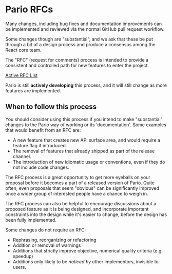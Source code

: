 # Pario RFCs

Many changes, including bug fixes and documentation improvements can be
implemented and reviewed via the normal GitHub pull request workflow.

Some changes though are "substantial", and we ask that these be put
through a bit of a design process and produce a consensus among the React
core team.

The "RFC" (request for comments) process is intended to provide a
consistent and controlled path for new features to enter the project.

[Active RFC List](https://github.com/crvshlab/pario-rfcs/pulls)

Pario is still **actively developing** this process, and it will still change as
more features are implemented.

## When to follow this process

You should consider using this process if you intend to make "substantial"
changes to the Pario way of working or its 'documentation'. Some examples that would benefit
from an RFC are:

   - A new feature that creates new API surface area, and would
     require a feature flag if introduced.
   - The removal of features that already shipped as part of the release
     channel.
   - The introduction of new idiomatic usage or conventions, even if they
     do not include code changes.

The RFC process is a great opportunity to get more eyeballs on your proposal
before it becomes a part of a released version of Pario. Quite often, even
proposals that seem "obvious" can be significantly improved once a wider
group of interested people have a chance to weigh in.

The RFC process can also be helpful to encourage discussions about a proposed
feature as it is being designed, and incorporate important constraints into
the design while it's easier to change, before the design has been fully
implemented.

Some changes do not require an RFC:

  - Rephrasing, reorganizing or refactoring
  - Addition or removal of warnings
  - Additions that strictly improve objective, numerical quality criteria (e.g. speedup)
  - Additions only likely to be _noticed by_ other implementors, invisible to users.
